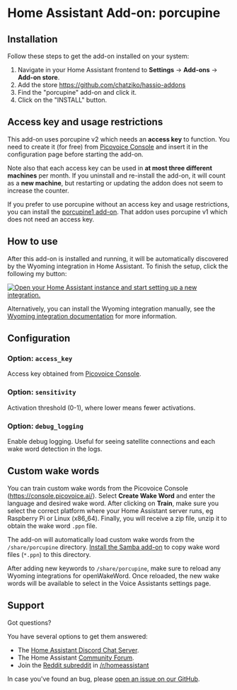 # Home Assistant Add-on: porcupine

## Installation

Follow these steps to get the add-on installed on your system:

1. Navigate in your Home Assistant frontend to **Settings** -> **Add-ons** -> **Add-on store**.
2. Add the store https://github.com/chatziko/hassio-addons
2. Find the "porcupine" add-on and click it.
3. Click on the "INSTALL" button.

## Access key and usage restrictions

This add-on uses porcupine v2 which needs an **access key** to function. You need to create it (for free)
from [Picovoice Console](https://console.picovoice.ai/) and insert it in the configuration page before
starting the add-on.

Note also that each access key can be used in **at most three different machines** per month. If you uninstall and re-install
the add-on, it will count as a **new machine**, but restarting or updating the addon does not seem to increase the counter.

If you prefer to use porcupine without an access key and usage restrictions, you can install the
[porcupine1 add-on](https://my.home-assistant.io/redirect/supervisor_addon/?addon=47701997_porcupine1&repository_url=https%3A%2F%2Fgithub.com%2Frhasspy%2Fhassio-addons).
That addon uses porcupine v1 which does not need an access key.

## How to use

After this add-on is installed and running, it will be automatically discovered
by the Wyoming integration in Home Assistant. To finish the setup,
click the following my button:

[![Open your Home Assistant instance and start setting up a new integration.](https://my.home-assistant.io/badges/config_flow_start.svg)](https://my.home-assistant.io/redirect/config_flow_start/?domain=wyoming)

Alternatively, you can install the Wyoming integration manually, see the
[Wyoming integration documentation](https://www.home-assistant.io/integrations/wyoming/)
for more information.

## Configuration

### Option: `access_key`

Access key obtained from [Picovoice Console](https://console.picovoice.ai/).

### Option: `sensitivity`

Activation threshold (0-1), where lower means fewer activations.

### Option: `debug_logging`

Enable debug logging. Useful for seeing satellite connections and each wake word detection in the logs.

## Custom wake words

You can train custom wake words from the Picovoice Console (https://console.picovoice.ai/). Select **Create Wake Word** and
enter the language and desired wake word. After clicking on **Train**, make sure you select the correct platform where your Home Assistant
server runs, eg Raspberry Pi or Linux (x86_64). Finally, you will receive a zip file, unzip it to obtain the wake word `.ppn` file.

The add-on will automatically load custom wake words from the `/share/porcupine` directory. [Install the Samba add-on](https://www.home-assistant.io/common-tasks/supervised/#installing-and-using-the-samba-add-on) to copy wake word files (`*.ppn`) to this directory.

After adding new keywords to `/share/porcupine`, make sure to reload any Wyoming integrations for openWakeWord. Once reloaded, the new wake words will be available to select in the Voice Assistants settings page.

## Support

Got questions?

You have several options to get them answered:

- The [Home Assistant Discord Chat Server][discord].
- The Home Assistant [Community Forum][forum].
- Join the [Reddit subreddit][reddit] in [/r/homeassistant][reddit]

In case you've found an bug, please [open an issue on our GitHub][issue].

[discord]: https://discord.gg/c5DvZ4e
[forum]: https://community.home-assistant.io
[issue]: https://github.com/home-assistant/addons/issues
[reddit]: https://reddit.com/r/homeassistant
[repository]: https://github.com/hassio-addons/repository
